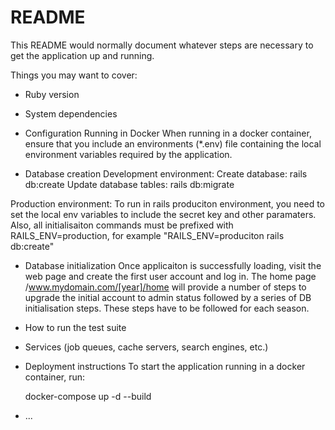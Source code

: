 # README

This README would normally document whatever steps are necessary to get the
application up and running.

Things you may want to cover:

* Ruby version

* System dependencies

* Configuration
Running in Docker
When running in a docker container, ensure that you include an environments (*.env) file containing the local environment variables required by the application.

* Database creation
Development environment:
Create database: rails db:create
Update database tables: rails db:migrate

Production environment:
To run in rails produciton environment, you need to set the local env variables to include the secret key and other paramaters.  Also, all initialisaiton commands must be prefixed with RAILS_ENV=production, for example "RAILS_ENV=produciton rails db:create"

* Database initialization
Once applicaiton is successfully loading, visit the web page and create the first user account and log in.  The home page /www.mydomain.com/[year]/home will provide a number of steps to upgrade the initial account to admin status followed by a series of DB initialisation steps.  These steps have to be followed for each season.

* How to run the test suite

* Services (job queues, cache servers, search engines, etc.)

* Deployment instructions
To start the application running in a docker container, run:

  docker-compose up -d --build

* ...

